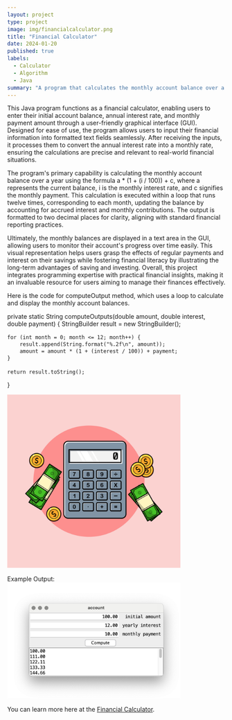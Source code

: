 ```yaml
---
layout: project
type: project
image: img/financialcalculator.png
title: "Financial Calculator"
date: 2024-01-20
published: true
labels:
  - Calculator
  - Algorithm
  - Java
summary: "A program that calculates the monthly account balance over a year based on user inputs for the initial amount, yearly interest rate, and monthly payment."
---
```



This Java program functions as a financial calculator, enabling users to enter their initial account balance, annual interest rate, and monthly payment amount through a user-friendly graphical interface (GUI). Designed for ease of use, the program allows users to input their financial information into formatted text fields seamlessly. After receiving the inputs, it processes them to convert the annual interest rate into a monthly rate, ensuring the calculations are precise and relevant to real-world financial situations.

The program's primary capability is calculating the monthly account balance over a year using the formula a * (1 + (i / 100)) + c, where a represents the current balance, i is the monthly interest rate, and c signifies the monthly payment. This calculation is executed within a loop that runs twelve times, corresponding to each month, updating the balance by accounting for accrued interest and monthly contributions. The output is formatted to two decimal places for clarity, aligning with standard financial reporting practices.

Ultimately, the monthly balances are displayed in a text area in the GUI, allowing users to monitor their account's progress over time easily. This visual representation helps users grasp the effects of regular payments and interest on their savings while fostering financial literacy by illustrating the long-term advantages of saving and investing. Overall, this project integrates programming expertise with practical financial insights, making it an invaluable resource for users aiming to manage their finances effectively.

Here is the code for computeOutput method, which uses a loop to calculate and display the monthly account balances.

private static String computeOutputs(double amount, double interest, double payment) {
    StringBuilder result = new StringBuilder();
    
    for (int month = 0; month <= 12; month++) {
        result.append(String.format("%.2f\n", amount));
        amount = amount * (1 + (interest / 100)) + payment;
    }
    
    return result.toString();
}


<img width="400px" class="rounded pe-4" src="../img/calculator.jpg">


Example Output: 
<img width="400px" class="rounded pe-4" src="../img/calculatoroutput.png">



You can learn more here at the [Financial Calculator](https://github.com/ellieishii/Financial_Calculator).
